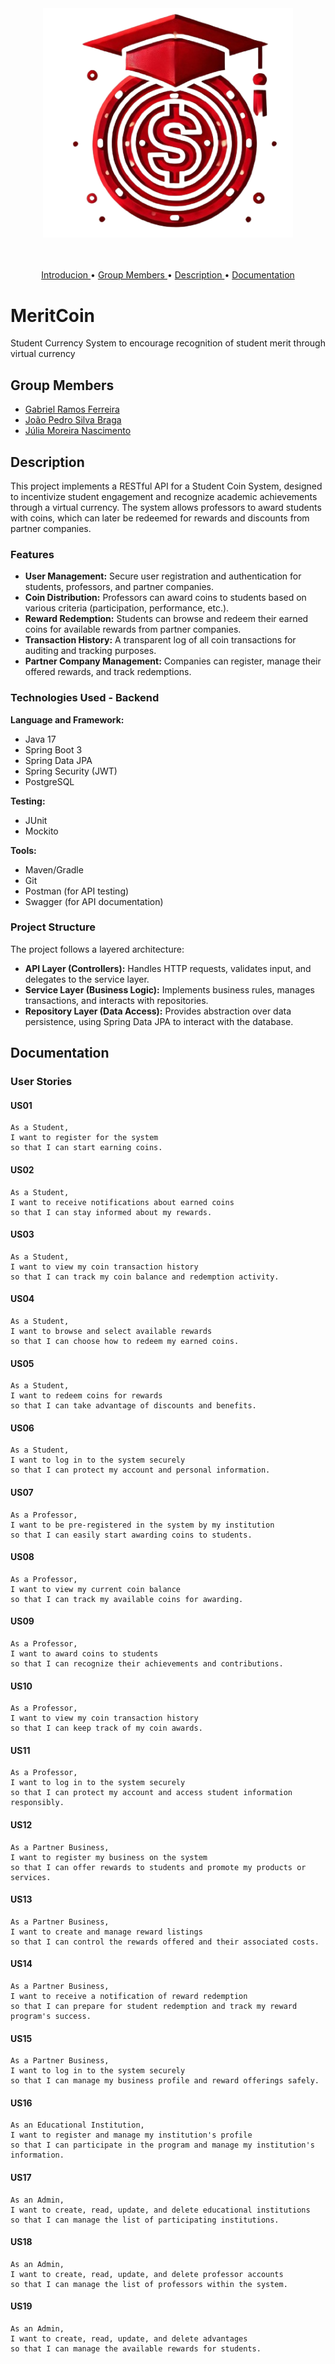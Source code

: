 <br>
<h3 align="center">
<img width="400px" src="./docs/images/logo.png">
</h3>
<br>
<p align="center">
 <a href="#MeritCoin"> Introducion </a> •
 <a href="##Group-Members"> Group Members </a> • 
 <a href="##Description"> Description </a> • 
 <a href="##Documentation"> Documentation </a>
</p>

# MeritCoin

Student Currency System to encourage recognition of student merit through virtual currency

## Group Members
* [Gabriel Ramos Ferreira](https://github.com/gramos22)
* [João Pedro Silva Braga](https://github.com/joaopedro-braga)
* [Júlia Moreira Nascimento](https://github.com/JulyaMoreyra)

## Description

This project implements a RESTful API for a Student Coin System, designed to incentivize student engagement and recognize academic achievements through a virtual currency. The system allows professors to award students with coins, which can later be redeemed for rewards and discounts from partner companies.

### Features

- **User Management:** Secure user registration and authentication for students, professors, and partner companies.
- **Coin Distribution:** Professors can award coins to students based on various criteria (participation, performance, etc.).
- **Reward Redemption:** Students can browse and redeem their earned coins for available rewards from partner companies.
- **Transaction History:** A transparent log of all coin transactions for auditing and tracking purposes.
- **Partner Company Management:** Companies can register, manage their offered rewards, and track redemptions.

### Technologies Used - Backend

**Language and Framework:**

- Java 17
- Spring Boot 3
- Spring Data JPA
- Spring Security (JWT)
- PostgreSQL

**Testing:**

- JUnit
- Mockito

**Tools:**

- Maven/Gradle
- Git
- Postman (for API testing)
- Swagger (for API documentation)

### Project Structure

The project follows a layered architecture:

- **API Layer (Controllers):** Handles HTTP requests, validates input, and delegates to the service layer.
- **Service Layer (Business Logic):** Implements business rules, manages transactions, and interacts with repositories.
- **Repository Layer (Data Access):** Provides abstraction over data persistence, using Spring Data JPA to interact with the database.

## Documentation

### User Stories

#### US01
```
As a Student, 
I want to register for the system 
so that I can start earning coins.
```

#### US02
```
As a Student,
I want to receive notifications about earned coins 
so that I can stay informed about my rewards. 
```

#### US03
```
As a Student, 
I want to view my coin transaction history 
so that I can track my coin balance and redemption activity.
```

#### US04
```
As a Student, 
I want to browse and select available rewards 
so that I can choose how to redeem my earned coins.
```

#### US05
```
As a Student, 
I want to redeem coins for rewards 
so that I can take advantage of discounts and benefits.
```

#### US06
```
As a Student, 
I want to log in to the system securely 
so that I can protect my account and personal information. 
```

#### US07
```
As a Professor, 
I want to be pre-registered in the system by my institution 
so that I can easily start awarding coins to students. 
```

#### US08
```
As a Professor, 
I want to view my current coin balance 
so that I can track my available coins for awarding.
```

#### US09
```
As a Professor, 
I want to award coins to students 
so that I can recognize their achievements and contributions. 
```

#### US10
```
As a Professor, 
I want to view my coin transaction history 
so that I can keep track of my coin awards. 
```

#### US11
```
As a Professor, 
I want to log in to the system securely 
so that I can protect my account and access student information responsibly. 
```

#### US12
```
As a Partner Business, 
I want to register my business on the system 
so that I can offer rewards to students and promote my products or services. 
```

#### US13
```
As a Partner Business,
I want to create and manage reward listings 
so that I can control the rewards offered and their associated costs. 
```

#### US14
```
As a Partner Business, 
I want to receive a notification of reward redemption 
so that I can prepare for student redemption and track my reward program's success. 
```

#### US15
```
As a Partner Business, 
I want to log in to the system securely 
so that I can manage my business profile and reward offerings safely. 
```

#### US16
```
As an Educational Institution, 
I want to register and manage my institution's profile 
so that I can participate in the program and manage my institution's information.
```

#### US17
```
As an Admin, 
I want to create, read, update, and delete educational institutions 
so that I can manage the list of participating institutions.
```

#### US18
```
As an Admin, 
I want to create, read, update, and delete professor accounts 
so that I can manage the list of professors within the system.
```

#### US19
```
As an Admin,
I want to create, read, update, and delete advantages
so that I can manage the available rewards for students. 
```
